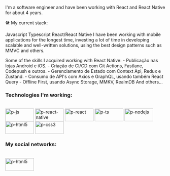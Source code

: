 I'm a software engineer and have been working with React and React Native for about 4 years.

   🛠️ My current stack:
      
   Javascript
   Typescript
   React/React Native
   I have been working with mobile applications for the longest time, 
   investing a lot of time in developing scalable and well-written solutions, 
   using the best design patterns such as MMVC and others.
   
   Some of the skills I acquired working with React Native:
    - Publicação nas lojas Android e iOS.
    - Criação de CI/CD com Git Actions, Fastlane, Codepush e outros.
    - Gerenciamento de Estado com Context Api, Redux e Zustand.
    - Consumo de API's com Axios e GraphQL, usando também React Query 
    - Offline First, usando Async Storage, MMKV, RealmDB
    And others...
   
### Technologies I'm working:

<div style="display: inline_block"><br>
 <img align="center" alt="p-js" height="40" width="90" src="https://img.shields.io/badge/JavaScript-323330?style=for-the-badge&logo=javascript&logoColor=F7DF1E">
 <img align="center" alt="p-react-native" height="40" width="90" src="https://img.shields.io/badge/React_Native-20232A?style=for-the-badge&logo=react&logoColor=61DAFB">
 <img align="center" alt="p-react" height="40" width="90" src="https://img.shields.io/badge/React-20232A?style=for-the-badge&logo=react&logoColor=61DAFB">
 <img align="center" alt="p-ts" height="40" width="90" src="https://img.shields.io/badge/TypeScript-007ACC?style=for-the-badge&logo=typescript&logoColor=white">
 <img align="center" alt="p-nodejs" height="40" width="90" src="https://img.shields.io/badge/Node.js-43853D?style=for-the-badge&logo=node.js&logoColor=white">
 <img align="center" alt="p-html5" height="40" width="90" src="https://img.shields.io/badge/HTML5-E34F26?style=for-the-badge&logo=html5&logoColor=white">
 <img align="center" alt="p-css3" height="40" width="90" src="https://img.shields.io/badge/CSS3-1572B6?style=for-the-badge&logo=css3&logoColor=white">
</div>


### My social networks:
<div style="display: inline_block"><br>
   <a href="https://www.linkedin.com/in/paulo-cardoso-b76005109/?locale=en_US" title="Paulo's Linkedin" target="_blank">
   <img align="center" alt="p-html5" height="40" width="90" src="https://img.shields.io/badge/LinkedIn-0077B5?style=for-the-badge&logo=linkedin&logoColor=white">
</div>
